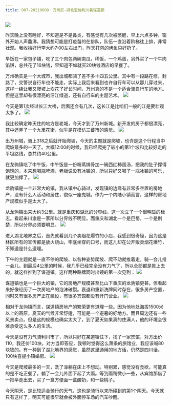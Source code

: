 ```yaml
---
title: D07-20210608：万州区-湖北恩施利川县谋道镇
---
```


![](https://ridemypic.oss-cn-chengdu.aliyuncs.com/rideimg/0608.png)


昨天晚上没有睡好，不知道是不是鼻炎，有感觉有几次被憋醒，早上六点多钟，窗外开始人声鼎沸，我猜想可能是打疫苗的在排队，队伍一直沿着阶梯往上排，非常壮观。我收拾好行李大约7:00左右出门，昨天打包的烤鱼只好扔了。


早饭在一家包子铺，吃了三个肉包两碗南瓜，稀饭，一个鸡蛋，另外买了一个牛肉馅饼，总共花了16块钱，早知道不如就买20块钱酒店的早餐了。

万州确实是一个大城市，我出城都骑了差不多十四五公里。其中有一段路在修，封路了，交警说自行车也不能走，实际上我后来看到也许自行车可以从那儿穿过来，这样一绕让我又爬坡上坎花了好长时间，万州真的不是一个适合骑自行车的地方。但是这里却有很漂亮的沿江绿道，还有自行车的主题艺术。
![](https://ridemypic.oss-cn-chengdu.aliyuncs.com/rideimg/IMG_20210608_075940.jpg)

今天是第1次经过长江大桥，后面还会有几次，这长江是比咱们一般的江是要壮观太多了。
![](https://ridemypic.oss-cn-chengdu.aliyuncs.com/rideimg/IMG_20210608_075629.jpg)

我比较确定昨天住的地方是老城，今天才到了万州新城。新开发的房子都很漂亮，其中还弄了一个九里花街，似乎是在模仿三蕃市的感觉。
![](https://ridemypic.oss-cn-chengdu.aliyuncs.com/rideimg/IMG_20210608_082515.jpg)


出万州城，骑上318之后就开始爬坡，今天的主题就是爬坡，也许是这个行程当中爬坡最多的一天了。大概12:00的时候，我已经爬完了较小的第1个坡和比较好走的平坦路线，总共约40公里。


在龙驹镇吃了中午饭，中午饭是一份粉蒸排骨加一碗西红柿蛋汤，把我的肚子撑得饱饱的，本来想喝瓶啤酒，老板说没有冰镇的，所以只好又喝了一瓶冰镇的可乐，就更加撑了。
![](https://ridemypic.oss-cn-chengdu.aliyuncs.com/rideimg/IMG_20210608_120907.jpg)


龙驹镇是一个非常大的镇，我从镇中心骑过，发现镇的边缘有非常多空置的房地产，没有什么人活动和居住，貌似一座鬼城。作为一个内陆小镇而言，这样的房地产规模似乎是太大了。


从龙驹镇出来大约3公里。就是重庆和湖北的分界线。这一次立了一个很明显的标志。看起来川渝是一家所以分界线不明显。而重庆和湖北一个是巴蜀，一个是荆楚，所以分界必须要明显。
![](https://ridemypic.oss-cn-chengdu.aliyuncs.com/rideimg/IMG_20210608_135430.jpg)


进入湖北地界之后，首先就看到几个卖烟花爆竹的小店，我感到很奇怪，因为这是林区所有的宣传都是放火烧山，牢底坐穿的口号，而这儿却在公开贩卖烟花爆竹，不知道是什么道理。


下午的主题就是一直不停的爬坡、以各种姿势爬坡、爬不动就推着走，骑一会儿推一会儿。到最后4公里的时候，我几乎已经完全没有力气了，所以全部都是推上去的，就这样推到了谋道镇。这样两种路牌同时出镜的第一次见到：
![](https://ridemypic.oss-cn-chengdu.aliyuncs.com/rideimg/IMG_20210608_160128.jpg)


谋道镇也是一个巨大的镇，它的房地产规模甚至比山下重庆的龙驹镇更甚。但看起来好像经历了一次房地产的泡沫破裂。衰退和重新洗牌同时存在，很多房产空置，同时又有很多房产正在建设，有很多宾馆都没有开门营业。
![](https://ridemypic.oss-cn-chengdu.aliyuncs.com/rideimg/IMG_20210608_172346.jpg)


相对于龙驹镇而言，谋道镇房地产的繁荣更有道理一些。因为他地处海拔1500米以上的高原，夏天的气候非常舒适，可能是一个避暑的好地方。而且周边还有一些风景卖点。但是这的规模也确实太大了，到了夏天如果真的住满人，他的环境会很难承受这么多人的生活。


今天是没有力气骑利川市了，所以只好在某道镇住下，找了一家宾馆，对方出价110，我还价100块，对方当即答应，我顿时觉得这么萧条的旅馆业，我应该喊80块钱的。有一种到了湖北地界的感觉，虽然这里通用的地方话，仍然是四川话。100块喜提小镇婚房。
![](https://ridemypic.oss-cn-chengdu.aliyuncs.com/rideimg/IMG_20210608_183600.jpg)


今天是爬坡最多的一天，洗了澡躺在床上不想动。特别累，感觉没有食欲，可能真的是不吃正餐了，躺了一会儿外面下起了大雨。等到雨稍微小一些，从宾馆那借了一把伞走出去，买了一盒方便面一盒酸奶，和一些桃子。


今天阴天，是比较适合骑行的天气，这也是骑行以来所碰到的第1个阴天。今天就只有这样了，明天可能很早就会被外面停车场的汽车吵醒。